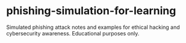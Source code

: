 # phishing-simulation-for-learning
Simulated phishing attack notes and examples for ethical hacking and cybersecurity awareness. Educational purposes only.
